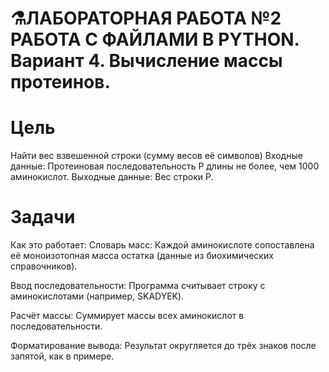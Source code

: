 # ⚗️ЛАБОРАТОРНАЯ РАБОТА №2 РАБОТА С ФАЙЛАМИ В PYTHON. Вариант 4. Вычисление массы протеинов. 

# Цель
Найти вес взвешенной строки (сумму весов её символов)
Входные данные: Протеиновая последовательность P длины не более, чем 1000 аминокислот.
Выходные данные: Вес строки P.

# Задачи
Как это работает:
Словарь масс: Каждой аминокислоте сопоставлена её моноизотопная масса остатка (данные из биохимических справочников).

Ввод последовательности: Программа считывает строку с аминокислотами (например, SKADYEK).

Расчёт массы: Суммирует массы всех аминокислот в последовательности.

Форматирование вывода: Результат округляется до трёх знаков после запятой, как в примере.
